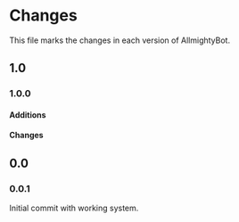 # Changes
This file marks the changes in each version of AllmightyBot.

## 1.0
### 1.0.0
#### Additions
#### Changes

## 0.0
### 0.0.1
Initial commit with working system.